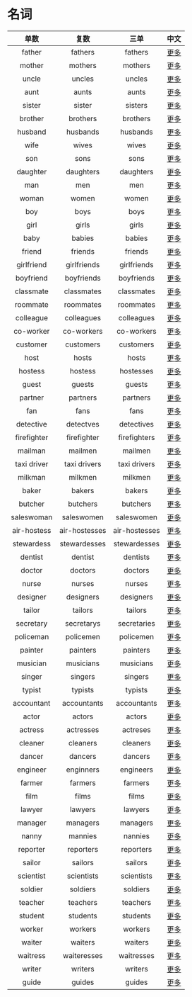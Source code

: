 # 名词

| 单数 | 复数 | 三单 | 中文 |  
| :----: | :----: | :----: | :----: | 
| father | fathers | fathers | [更多](https://fanyi.baidu.com/#en/zh/father) |  
| mother | mothers | mothers | [更多](https://fanyi.baidu.com/#en/zh/mother) |
| uncle | uncles | uncles | [更多](https://fanyi.baidu.com/#en/zh/uncle) |
| aunt | aunts | aunts | [更多](https://fanyi.baidu.com/#en/zh/aunt) |
| sister | sister | sisters | [更多](https://fanyi.baidu.com/#en/zh/sister) |
| brother | brothers | brothers | [更多](https://fanyi.baidu.com/#en/zh/brother) |
| husband | husbands | husbands | [更多](https://fanyi.baidu.com/#en/zh/husband) |
| wife | wives | wives | [更多](https://fanyi.baidu.com/#en/zh/wife) |
| son | sons | sons | [更多](https://fanyi.baidu.com/#en/zh/son) |
| daughter | daughters | daughters | [更多](https://fanyi.baidu.com/#en/zh/daughter) |
| man | men | men | [更多](https://fanyi.baidu.com/#en/zh/man) |
| woman | women | women | [更多](https://fanyi.baidu.com/#en/zh/woman) |
| boy | boys | boys | [更多](https://fanyi.baidu.com/#en/zh/boy) |
| girl | girls | girls | [更多](https://fanyi.baidu.com/#en/zh/girl) |
| baby | babies | babies | [更多](https://fanyi.baidu.com/#en/zh/baby) |
| friend | friends | friends | [更多](https://fanyi.baidu.com/#en/zh/friend) |
| girlfriend | girlfriends | girlfriends | [更多](https://fanyi.baidu.com/#en/zh/girlfriend) |
| boyfriend | boyfriends | boyfriends | [更多](https://fanyi.baidu.com/#en/zh/boyfriend) |
| classmate | classmates | classmates | [更多](https://fanyi.baidu.com/#en/zh/classmate) |
| roommate | roommates | roommates | [更多](https://fanyi.baidu.com/#en/zh/roommate) |
| colleague | colleagues | colleagues | [更多](https://fanyi.baidu.com/#en/zh/colleague) |
| co-worker | co-workers | co-workers | [更多](https://fanyi.baidu.com/#en/zh/co-worker) |
| customer | customers | customers | [更多](https://fanyi.baidu.com/#en/zh/customer) |
| host | hosts | hosts | [更多](https://fanyi.baidu.com/#en/zh/host) |
| hostess | hostess | hostesses | [更多](https://fanyi.baidu.com/#en/zh/hostess) |
| guest | guests | guests | [更多](https://fanyi.baidu.com/#en/zh/guest) |
| partner | partners | partners | [更多](https://fanyi.baidu.com/#en/zh/partner) |
| fan | fans | fans | [更多](https://fanyi.baidu.com/#en/zh/fan) |
| detective | detectves | detectives | [更多](https://fanyi.baidu.com/#en/zh/detective) |
| firefighter | firefighter | firefighters | [更多](https://fanyi.baidu.com/#en/zh/firefighter) |
| mailman | mailmen | mailmen | [更多](https://fanyi.baidu.com/#en/zh/mailman) |
| taxi driver | taxi drivers | taxi drivers | [更多](https://fanyi.baidu.com/#en/zh/taxidriver) |
| milkman | milkmen | milkmen | [更多](https://fanyi.baidu.com/#en/zh/milkman) |
| baker | bakers | bakers | [更多](https://fanyi.baidu.com/#en/zh/baker) |
| butcher | butchers | butchers | [更多](https://fanyi.baidu.com/#en/zh/butcher) |
| saleswoman | saleswomen | saleswomen | [更多](https://fanyi.baidu.com/#en/zh/saleswoman) |
| air-hostess | air-hostesses | air-hostesses | [更多](https://fanyi.baidu.com/#en/zh/air-hostess) |
| stewardess | stewardesses | stewardesses | [更多](https://fanyi.baidu.com/#en/zh/stewardess) |
| dentist | dentist | dentists | [更多](https://fanyi.baidu.com/#en/zh/dentist) |
| doctor | doctors | doctors | [更多](https://fanyi.baidu.com/#en/zh/doctor) |
| nurse | nurses | nurses | [更多](https://fanyi.baidu.com/#en/zh/nurse) |
| designer | designers | designers | [更多](https://fanyi.baidu.com/#en/zh/designer) |
| tailor | tailors | tailors | [更多](https://fanyi.baidu.com/#en/zh/tailor) |
| secretary | secretarys | secretaries | [更多](https://fanyi.baidu.com/#en/zh/secretary) |
| policeman | policemen | policemen | [更多](https://fanyi.baidu.com/#en/zh/policeman) |
| painter | painters | painters | [更多](https://fanyi.baidu.com/#en/zh/painter) |
| musician | musicians | musicians | [更多](https://fanyi.baidu.com/#en/zh/musican) |
| singer | singers | singers | [更多](https://fanyi.baidu.com/#en/zh/singer) |
| typist | typists | typists | [更多](https://fanyi.baidu.com/#en/zh/typist) |
| accountant | accountants | accountants | [更多](https://fanyi.baidu.com/#en/zh/accountant) |
| actor | actors | actors | [更多](https://fanyi.baidu.com/#en/zh/actor) |
| actress | actresses | actreses | [更多](https://fanyi.baidu.com/#en/zh/actress) |
| cleaner | cleaners | cleaners | [更多](https://fanyi.baidu.com/#en/zh/cleaner) |
| dancer | dancers | dancers | [更多](https://fanyi.baidu.com/#en/zh/dancer) |
| engineer | enginners | engineers | [更多](https://fanyi.baidu.com/#en/zh/engineer) |
| farmer | farmers | farmers | [更多](https://fanyi.baidu.com/#en/zh/farmer) |
| film | films | films | [更多](https://fanyi.baidu.com/#en/zh/film) |
| lawyer | lawyers | lawyers | [更多](https://fanyi.baidu.com/#en/zh/lawyer) |
| manager | managers | managers | [更多](https://fanyi.baidu.com/#en/zh/manager) |
| nanny | mannies | nannies | [更多](https://fanyi.baidu.com/#en/zh/nanny) |
| reporter | reporters | reporters | [更多](https://fanyi.baidu.com/#en/zh/reporter) |
| sailor | sailors | sailors | [更多](https://fanyi.baidu.com/#en/zh/sailor) |
| scientist | scientists | scientists | [更多](https://fanyi.baidu.com/#en/zh/scientist) |
| soldier | soldiers | soldiers | [更多](https://fanyi.baidu.com/#en/zh/soldier) |
| teacher | teachers | teachers | [更多](https://fanyi.baidu.com/#en/zh/teacher) |
| student | students | students | [更多](https://fanyi.baidu.com/#en/zh/student) |
| worker | workers | workers | [更多](https://fanyi.baidu.com/#en/zh/worker) |
| waiter | waiters | waiters | [更多](https://fanyi.baidu.com/#en/zh/waiter) |
| waitress | waiteresses | waitresses | [更多](https://fanyi.baidu.com/#en/zh/waitress) |
| writer | writers | writers | [更多](https://fanyi.baidu.com/#en/zh/writer) |
| guide | guides | guides | [更多](https://fanyi.baidu.com/#en/zh/guide) |